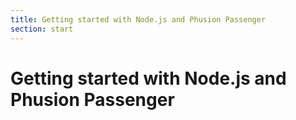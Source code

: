 ```yaml
---
title: Getting started with Node.js and Phusion Passenger
section: start
---
```

# Getting started with Node.js and Phusion Passenger
